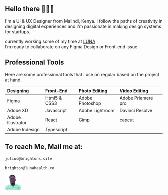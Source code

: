 ## Hello there 🙋🏾‍♂️

I'm a Ui & UX Designer from Malindi, Kenya. I follow the paths of creativity in designing digiital experiences and i'm passionate in making design systems for startups.

[LUNA]: https://lunafrica.com
currently working some of my time at [LUNA]<br/>
I’m ready to collaborate on any Figma Design or Front-end issue<br/>

## Professional Tools
Here are some professional tools that i use on regular based on the project at hand.

| Designing         | Front-End    | Photo Editing   | Video Editing      |
| :---------------- | :----------- | :-------------- | :----------------- |
| Figma             | Html5 & CSS3 | Adobe Photoshop | Adobe Priemere pro |
| Adobe XD          | Javascript   | Adobe Lightroom | Davinci Resolve    |
| Adobe Illustrator | React        | Gimp            | capcut             |
| Adobe Indesign    | Typescript   |                 |                    |

## To reach Me, Mail me at:
```
julius@brightons.site
```
```
brighton@lunahealth.co
```
<a href="https://julius.brightons.site"><img src="Public/admin.png" width="50px"><a/>
